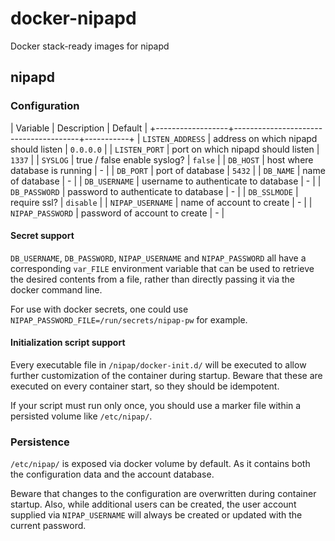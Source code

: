 # docker-nipapd
Docker stack-ready images for nipapd

## nipapd

### Configuration

| Variable         | Description                           | Default   |
+------------------+---------------------------------------+-----------+
| `LISTEN_ADDRESS` | address on which nipapd should listen | `0.0.0.0` |
| `LISTEN_PORT`    | port on which nipapd should listen    | `1337`    |
| `SYSLOG`         | true / false enable syslog?           | `false`   |
| `DB_HOST`        | host where database is running        | -         |
| `DB_PORT`        | port of database                      | `5432`    |
| `DB_NAME`        | name of database                      | -         |
| `DB_USERNAME`    | username to authenticate to database  | -         |
| `DB_PASSWORD`    | password to authenticate to database  | -         |
| `DB_SSLMODE`     | require ssl?                          | `disable` |
| `NIPAP_USERNAME` | name of account to create             | -         |
| `NIPAP_PASSWORD` | password of account to create         | -         |

#### Secret support

`DB_USERNAME`, `DB_PASSWORD`, `NIPAP_USERNAME` and `NIPAP_PASSWORD` all have a
corresponding `var_FILE` environment variable that can be used to retrieve the
desired contents from a file, rather than directly passing it via the docker
command line.

For use with docker secrets, one could use
`NIPAP_PASSWORD_FILE=/run/secrets/nipap-pw` for example.

#### Initialization script support

Every executable file in `/nipap/docker-init.d/` will be executed to allow further
customization of the container during startup. Beware that these are executed on
every container start, so they should be idempotent.

If your script must run only once, you should use a marker file within a persisted
volume like `/etc/nipap/`.

### Persistence

`/etc/nipap/` is exposed via docker volume by default. As it contains both the
configuration data and the account database.

Beware that changes to the configuration are overwritten during container
startup. Also, while additional users can be created, the user account supplied
via `NIPAP_USERNAME` will always be created or updated with the current password.
